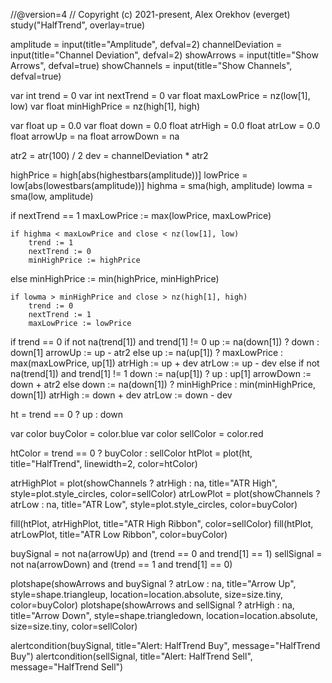 //@version=4
// Copyright (c) 2021-present, Alex Orekhov (everget)
study("HalfTrend", overlay=true)

amplitude = input(title="Amplitude", defval=2)
channelDeviation = input(title="Channel Deviation", defval=2)
showArrows = input(title="Show Arrows", defval=true)
showChannels = input(title="Show Channels", defval=true)

var int trend = 0
var int nextTrend = 0
var float maxLowPrice = nz(low[1], low)
var float minHighPrice = nz(high[1], high)

var float up = 0.0
var float down = 0.0
float atrHigh = 0.0
float atrLow = 0.0
float arrowUp = na
float arrowDown = na

atr2 = atr(100) / 2
dev = channelDeviation \* atr2

highPrice = high[abs(highestbars(amplitude))]
lowPrice = low[abs(lowestbars(amplitude))]
highma = sma(high, amplitude)
lowma = sma(low, amplitude)

if nextTrend == 1
maxLowPrice := max(lowPrice, maxLowPrice)

    if highma < maxLowPrice and close < nz(low[1], low)
    	trend := 1
    	nextTrend := 0
    	minHighPrice := highPrice

else
minHighPrice := min(highPrice, minHighPrice)

    if lowma > minHighPrice and close > nz(high[1], high)
    	trend := 0
    	nextTrend := 1
    	maxLowPrice := lowPrice

if trend == 0
if not na(trend[1]) and trend[1] != 0
up := na(down[1]) ? down : down[1]
arrowUp := up - atr2
else
up := na(up[1]) ? maxLowPrice : max(maxLowPrice, up[1])
atrHigh := up + dev
atrLow := up - dev
else
if not na(trend[1]) and trend[1] != 1
down := na(up[1]) ? up : up[1]
arrowDown := down + atr2
else
down := na(down[1]) ? minHighPrice : min(minHighPrice, down[1])
atrHigh := down + dev
atrLow := down - dev

ht = trend == 0 ? up : down

var color buyColor = color.blue
var color sellColor = color.red

htColor = trend == 0 ? buyColor : sellColor
htPlot = plot(ht, title="HalfTrend", linewidth=2, color=htColor)

atrHighPlot = plot(showChannels ? atrHigh : na, title="ATR High", style=plot.style_circles, color=sellColor)
atrLowPlot = plot(showChannels ? atrLow : na, title="ATR Low", style=plot.style_circles, color=buyColor)

fill(htPlot, atrHighPlot, title="ATR High Ribbon", color=sellColor)
fill(htPlot, atrLowPlot, title="ATR Low Ribbon", color=buyColor)

buySignal = not na(arrowUp) and (trend == 0 and trend[1] == 1)
sellSignal = not na(arrowDown) and (trend == 1 and trend[1] == 0)

plotshape(showArrows and buySignal ? atrLow : na, title="Arrow Up", style=shape.triangleup, location=location.absolute, size=size.tiny, color=buyColor)
plotshape(showArrows and sellSignal ? atrHigh : na, title="Arrow Down", style=shape.triangledown, location=location.absolute, size=size.tiny, color=sellColor)

alertcondition(buySignal, title="Alert: HalfTrend Buy", message="HalfTrend Buy")
alertcondition(sellSignal, title="Alert: HalfTrend Sell", message="HalfTrend Sell")
